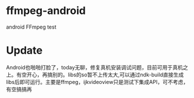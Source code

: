 # ffmpeg-android
android FFmpeg test

# Update
Android也啪啪打脸了，today无聊，修复真机安装调试问题，目前可用于真机之上。有空开心，再搞别的。libs的so暂不上传太大,可以通过ndk-build直接生成libs后即可运行。主要是ffmpeg，ijkvideoview只是测试下集成API，可不考虑，有空搞搞再

